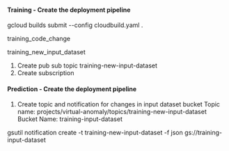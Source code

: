 #### Training - Create the deployment pipeline

 gcloud builds submit --config cloudbuild.yaml .


training_code_change

training_new_input_dataset
1. Create pub sub topic training-new-input-dataset
2. Create subscription 

#### Prediction - Create the deployment pipeline


1. Create topic and notification for changes in input dataset bucket
Topic name: projects/virtual-anomaly/topics/training-new-input-dataset
Bucket Name: training-input-dataset

gsutil notification create -t training-new-input-dataset -f json gs://training-input-dataset

